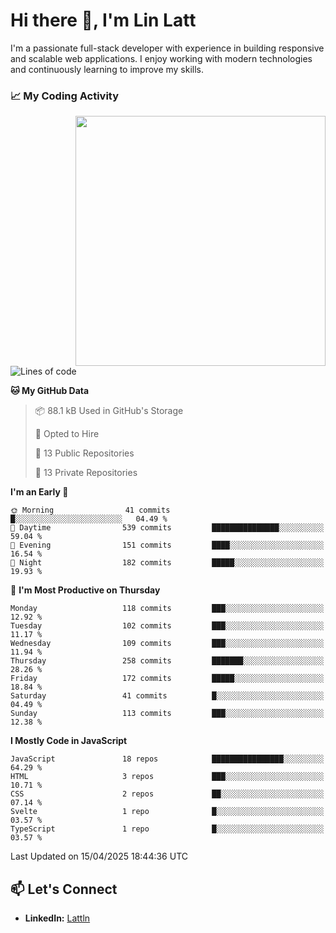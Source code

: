 # Hi there 👋, I'm Lin Latt

I'm a passionate full-stack developer with experience in building responsive and scalable web applications. I enjoy working with modern technologies and continuously learning to improve my skills.

### 📈 My Coding Activity 
<img src="https://github.com/user-attachments/assets/6cec4854-3eec-4600-9120-9be1d3cb2bfe"  width="400px" align="right">

<!--START_SECTION:waka-->
![Lines of code](https://img.shields.io/badge/From%20Hello%20World%20I%27ve%20Written-428.7%20thousand%20lines%20of%20code-blue)

**🐱 My GitHub Data** 

> 📦 88.1 kB Used in GitHub's Storage 
 > 
> 💼 Opted to Hire
 > 
> 📜 13 Public Repositories 
 > 
> 🔑 13 Private Repositories 
 > 
**I'm an Early 🐤** 

```text
🌞 Morning                41 commits          █░░░░░░░░░░░░░░░░░░░░░░░░   04.49 % 
🌆 Daytime                539 commits         ███████████████░░░░░░░░░░   59.04 % 
🌃 Evening                151 commits         ████░░░░░░░░░░░░░░░░░░░░░   16.54 % 
🌙 Night                  182 commits         █████░░░░░░░░░░░░░░░░░░░░   19.93 % 
```
📅 **I'm Most Productive on Thursday** 

```text
Monday                   118 commits         ███░░░░░░░░░░░░░░░░░░░░░░   12.92 % 
Tuesday                  102 commits         ███░░░░░░░░░░░░░░░░░░░░░░   11.17 % 
Wednesday                109 commits         ███░░░░░░░░░░░░░░░░░░░░░░   11.94 % 
Thursday                 258 commits         ███████░░░░░░░░░░░░░░░░░░   28.26 % 
Friday                   172 commits         █████░░░░░░░░░░░░░░░░░░░░   18.84 % 
Saturday                 41 commits          █░░░░░░░░░░░░░░░░░░░░░░░░   04.49 % 
Sunday                   113 commits         ███░░░░░░░░░░░░░░░░░░░░░░   12.38 % 
```


**I Mostly Code in JavaScript** 

```text
JavaScript               18 repos            ████████████████░░░░░░░░░   64.29 % 
HTML                     3 repos             ███░░░░░░░░░░░░░░░░░░░░░░   10.71 % 
CSS                      2 repos             ██░░░░░░░░░░░░░░░░░░░░░░░   07.14 % 
Svelte                   1 repo              █░░░░░░░░░░░░░░░░░░░░░░░░   03.57 % 
TypeScript               1 repo              █░░░░░░░░░░░░░░░░░░░░░░░░   03.57 % 
```




 Last Updated on 15/04/2025 18:44:36 UTC
<!--END_SECTION:waka-->

## 📫 Let's Connect

- **LinkedIn:** [Lattln](https://linkedin.com/in/lin-latt)
<!-- - **Portfolio:** [Your Portfolio](https://yourportfolio.com) -->

